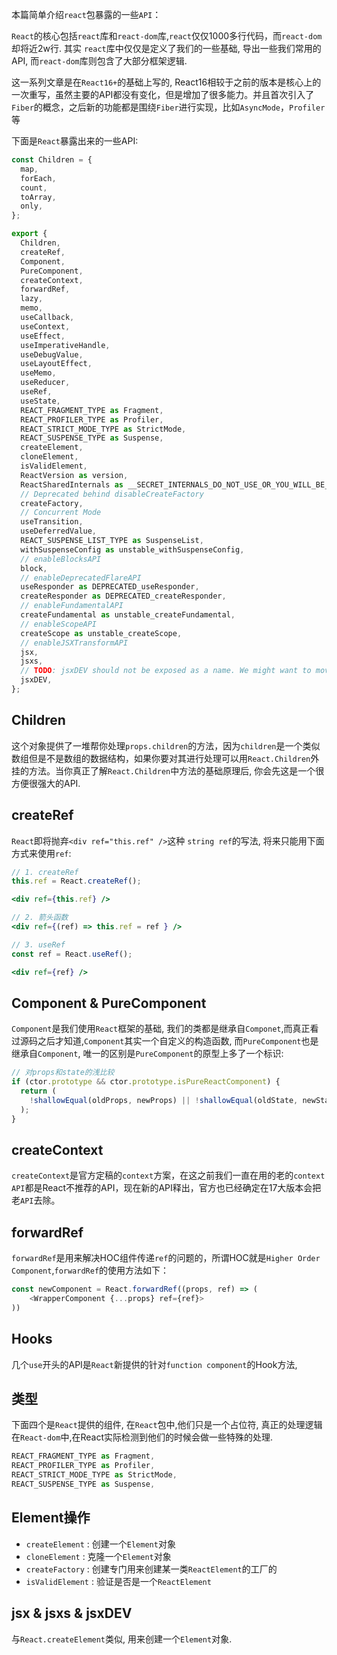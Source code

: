 本篇简单介绍`react`包暴露的一些`API`：



`React`的核心包括`react`库和`react-dom`库,`react`仅仅1000多行代码，而`react-dom`却将近2w行. 其实 `react`库中仅仅是定义了我们的一些基础, 导出一些我们常用的API, 而`react-dom`库则包含了大部分框架逻辑.



这一系列文章是在`React16+`的基础上写的, React16相较于之前的版本是核心上的一次重写，虽然主要的API都没有变化，但是增加了很多能力。并且首次引入了`Fiber`的概念，之后新的功能都是围绕`Fiber`进行实现，比如`AsyncMode`，`Profiler`等



下面是`React`暴露出来的一些API: 

```javascript
const Children = {
  map,
  forEach,
  count,
  toArray,
  only,
};

export {
  Children,
  createRef,
  Component,
  PureComponent,
  createContext,
  forwardRef,
  lazy,
  memo,
  useCallback,
  useContext,
  useEffect,
  useImperativeHandle,
  useDebugValue,
  useLayoutEffect,
  useMemo,
  useReducer,
  useRef,
  useState,
  REACT_FRAGMENT_TYPE as Fragment,
  REACT_PROFILER_TYPE as Profiler,
  REACT_STRICT_MODE_TYPE as StrictMode,
  REACT_SUSPENSE_TYPE as Suspense,
  createElement,
  cloneElement,
  isValidElement,
  ReactVersion as version,
  ReactSharedInternals as __SECRET_INTERNALS_DO_NOT_USE_OR_YOU_WILL_BE_FIRED,
  // Deprecated behind disableCreateFactory
  createFactory,
  // Concurrent Mode
  useTransition,
  useDeferredValue,
  REACT_SUSPENSE_LIST_TYPE as SuspenseList,
  withSuspenseConfig as unstable_withSuspenseConfig,
  // enableBlocksAPI
  block,
  // enableDeprecatedFlareAPI
  useResponder as DEPRECATED_useResponder,
  createResponder as DEPRECATED_createResponder,
  // enableFundamentalAPI
  createFundamental as unstable_createFundamental,
  // enableScopeAPI
  createScope as unstable_createScope,
  // enableJSXTransformAPI
  jsx,
  jsxs,
  // TODO: jsxDEV should not be exposed as a name. We might want to move it to a different entry point.
  jsxDEV,
};
```

## Children

这个对象提供了一堆帮你处理`props.children`的方法，因为`children`是一个类似数组但是不是数组的数据结构，如果你要对其进行处理可以用`React.Children`外挂的方法。当你真正了解`React.Children`中方法的基础原理后, 你会先这是一个很方便很强大的API.

## createRef

`React`即将抛弃`<div ref="this.ref" />`这种 `string ref`的写法, 将来只能用下面方式来使用`ref`:

```jsx
// 1. createRef
this.ref = React.createRef();

<div ref={this.ref} />

// 2. 箭头函数
<div ref={(ref) => this.ref = ref } />

// 3. useRef
const ref = React.useRef();

<div ref={ref} />
```

## Component & PureComponent

`Component`是我们使用`React`框架的基础, 我们的类都是继承自`Componet`,而真正看过源码之后才知道,`Component`其实一个自定义的构造函数, 而`PureComponent`也是继承自`Component`, 唯一的区别是`PureComponent`的原型上多了一个标识:

```javascript
// 对props和state的浅比较
if (ctor.prototype && ctor.prototype.isPureReactComponent) {
  return (
    !shallowEqual(oldProps, newProps) || !shallowEqual(oldState, newState)
  );
}
```

## createContext

`createContext`是官方定稿的`context`方案，在这之前我们一直在用的老的`context API`都是React不推荐的API，现在新的API释出，官方也已经确定在17大版本会把老`API`去除。

## forwardRef

`forwardRef`是用来解决HOC组件传递`ref`的问题的，所谓HOC就是`Higher Order Component`,`forwardRef`的使用方法如下：

```javascript
const newComponent = React.forwardRef((props, ref) => (
	<WrapperComponent {...props} ref={ref}>
))
```

## Hooks

几个`use`开头的API是`React`新提供的针对`function component`的Hook方法,

## 类型

下面四个是`React`提供的组件, 在`React`包中,他们只是一个占位符, 真正的处理逻辑在`React-dom`中,在React实际检测到他们的时候会做一些特殊的处理.

```javascript
REACT_FRAGMENT_TYPE as Fragment,
REACT_PROFILER_TYPE as Profiler,
REACT_STRICT_MODE_TYPE as StrictMode,
REACT_SUSPENSE_TYPE as Suspense,
```

## Element操作

- `createElement` : 创建一个`Element`对象
- `cloneElement` : 克隆一个`Element`对象
-  `createFactory` : 创建专门用来创建某一类`ReactElement`的工厂的
-  `isValidElement` : 验证是否是一个`ReactElement`

## jsx & jsxs & jsxDEV

与`React.createElement`类似, 用来创建一个`Element`对象.

